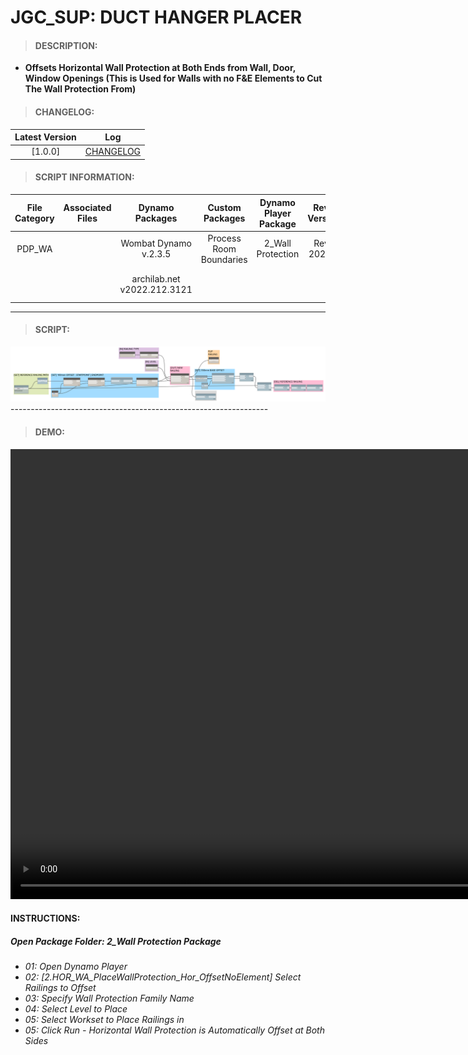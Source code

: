 # JGC_SUP: DUCT HANGER PLACER

> #### DESCRIPTION: 
- **Offsets Horizontal Wall Protection at Both Ends from Wall, Door, Window Openings (This is Used for Walls with no F&E Elements to Cut The Wall Protection From)**

> #### CHANGELOG:

| Latest Version | Log |
| :-------: | :----: | 
|[1.0.0] | [CHANGELOG](/_scripts/_project/272_PDP/WALLS/changelog/PDP_WA_PlaceWallProtection_Hor_OffsetNoElement.md) |

> #### SCRIPT INFORMATION: 

| File Category | Associated Files | Dynamo Packages | Custom Packages | Dynamo Player Package | Revit Version | Author | Modified By | File Name & Location | 
| :-------: | :----: | :---: | :---: | :---: | :---: | :---: | :---: | :--: |
| PDP_WA |  | Wombat Dynamo v.2.3.5 | Process Room Boundaries | 2_Wall Protection | Revit 2020.2 | Cathrine Macabuhay | | PDP_WA_PlaceWallProtection_Hor |
|           |  | archilab.net v2022.212.3121 |                 |                    | | | (https://bimcapcom.sharepoint.com/:f:/s/BCP-Main/EkUV1F95ULtFqMGB22mN7NIBKRhWmEfSulEqbucyJO3M9w?e=RQBIIA) |

----------------------------------------------------------------
> #### SCRIPT: 
<img src="/_scripts/_project/272_PDP/WALLS/images/PDP_WA_PlaceWallProtection_Hor_OffsetNoElement.png">
----------------------------------------------------------------

> #### DEMO: 

<video width="1280" height="720" controls>
 <source src="/_scripts/_project/272_PDP/WALLS/demo/PDP_WA_PlaceWallProtection_Hor_OffsetNoElement.mp4" type="video/mp4">
</video>

#### INSTRUCTIONS: 
##### Open Package Folder: 2_Wall Protection Package

- *01: Open Dynamo Player*
- *02: [2.HOR_WA_PlaceWallProtection_Hor_OffsetNoElement] Select Railings to Offset*
- *03: Specify Wall Protection Family Name*
- *04: Select Level to Place*
- *05: Select Workset to Place Railings in*
- *05: Click Run - Horizontal Wall Protection is Automatically Offset at Both Sides*